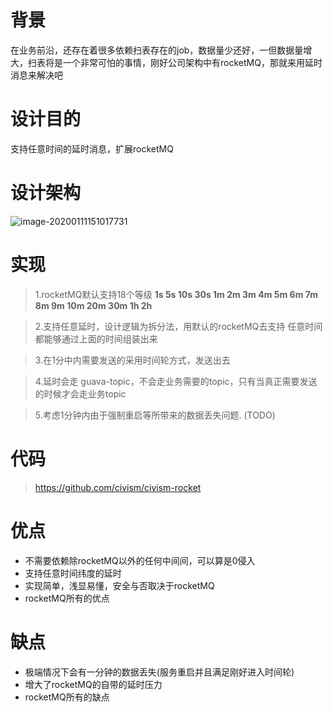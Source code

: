 # 背景

在业务前沿，还存在着很多依赖扫表存在的job，数据量少还好，一但数据量增大，扫表将是一个非常可怕的事情，刚好公司架构中有rocketMQ，那就来用延时消息来解决吧

# 设计目的

支持任意时间的延时消息，扩展rocketMQ

# 设计架构

![image-20200111151017731](https://tva1.sinaimg.cn/large/006tNbRwly1gasn2wrvzij31hl0u0q8c.jpg)

# 实现

> 1.rocketMQ默认支持18个等级 **1s 5s 10s 30s 1m 2m 3m 4m 5m 6m 7m 8m 9m 10m 20m 30m 1h 2h**

> 2.支持任意延时，设计逻辑为拆分法，用默认的rocketMQ去支持 任意时间都能够通过上面的时间组装出来

> 3.在1分中内需要发送的采用时间轮方式，发送出去

> 4.延时会走 guava-topic，不会走业务需要的topic，只有当真正需要发送的时候才会走业务topic

> 5.考虑1分钟内由于强制重启等所带来的数据丢失问题. (TODO)

# 代码

> https://github.com/civism/civism-rocket

# 优点

- 不需要依赖除rocketMQ以外的任何中间间，可以算是0侵入
- 支持任意时间纬度的延时
- 实现简单，浅显易懂，安全与否取决于rocketMQ
- rocketMQ所有的优点

# 缺点

- 极端情况下会有一分钟的数据丢失(服务重启并且满足刚好进入时间轮)
- 增大了rocketMQ的自带的延时压力
- rocketMQ所有的缺点